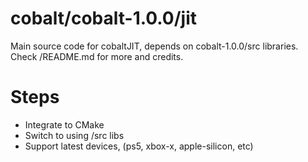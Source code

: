 # cobalt/cobalt-1.0.0/jit
Main source code for cobaltJIT, depends on cobalt-1.0.0/src libraries. Check /README.md for more and credits.

# Steps
- Integrate to CMake
- Switch to using /src libs
- Support latest devices, (ps5, xbox-x, apple-silicon, etc)